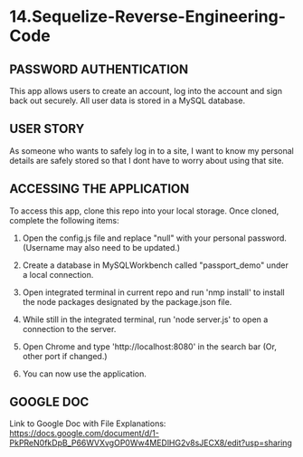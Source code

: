 # 14.Sequelize-Reverse-Engineering-Code

## PASSWORD AUTHENTICATION

This app allows users to create an account, log into the account and sign back out securely.  All user data is stored in a MySQL
database.

## USER STORY

As someone who wants to safely log in to a site, I want to know my personal details are safely stored so that I dont have to worry about using that site.

## ACCESSING THE APPLICATION

To access this app, clone this repo into your local storage.  Once cloned, complete the following items:

1) Open the config.js file and replace "null" with your personal password.  (Username may also need to be updated.)

2) Create a database in MySQLWorkbench called "passport_demo" under a local connection.

3) Open integrated terminal in current repo and run 'nmp install' to install the node packages designated by the package.json file.

4) While still in the integrated terminal, run 'node server.js' to open a connection to the server.

5) Open Chrome and type 'http://localhost:8080' in the search bar (Or, other port if changed.)

6) You can now use the application.

## GOOGLE DOC
Link to Google Doc with File Explanations:
https://docs.google.com/document/d/1-PkPReN0fkDpB_P66WVXvgOP0Ww4MEDlHG2v8sJECX8/edit?usp=sharing

